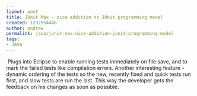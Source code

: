 ```yaml
---
layout: post
title: JUnit Max - nice addition to JUnit programming model
created: 1232554446
author: andrew
permalink: java/junit-max-nice-addition-junit-programming-model
tags:
- JAVA
---
```

<p>&nbsp;Plugs into Eclipse to enable running tests immediately on file save, and to mark the failed tests like compilation errors. Another interesting feature - dynamic ordering of the tests so the new, recently fixed and quick tests run first, and slow tests are run the last. This way the developer gets the feedback on his changes as soon as possible.&nbsp;</p>
